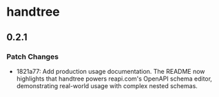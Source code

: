 # handtree

## 0.2.1

### Patch Changes

- 1821a77: Add production usage documentation. The README now highlights that handtree powers reapi.com's OpenAPI schema editor, demonstrating real-world usage with complex nested schemas.
